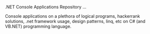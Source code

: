 .NET Console Applications Repository ...


Console applications on a plethora of logical programs, hackerrank solutions, .net framework usage, design patterns, linq, etc on C# (and VB.NET) programming language.
